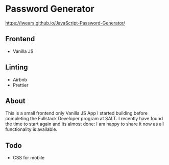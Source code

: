 # Password Generator

https://lwears.github.io/JavaScript-Password-Generator/

## Frontend

- Vanilla JS

## Linting

- Airbnb
- Prettier

## About

This is a small frontend only Vanilla JS App I started building before completing the Fullstack Developer program at SALT. I recently have found the time to start again and its almost done: I am happy to share it now as all functionality is available.

## Todo

- CSS for mobile
